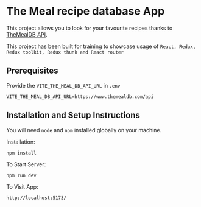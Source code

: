 # The Meal recipe database App

This project allows you to look for your favourite recipes thanks to [TheMealDB API](https://www.themealdb.com/).

This project has been built for training to showcase usage of `React, Redux, Redux toolkit, Redux thunk and React router`

## Prerequisites
Provide the `VITE_THE_MEAL_DB_API_URL` in  `.env`

```
VITE_THE_MEAL_DB_API_URL=https://www.themealdb.com/api
```

## Installation and Setup Instructions

You will need `node` and `npm` installed globally on your machine.

Installation:

`npm install`


To Start Server:

`npm run dev`

To Visit App:

`http://localhost:5173/`
